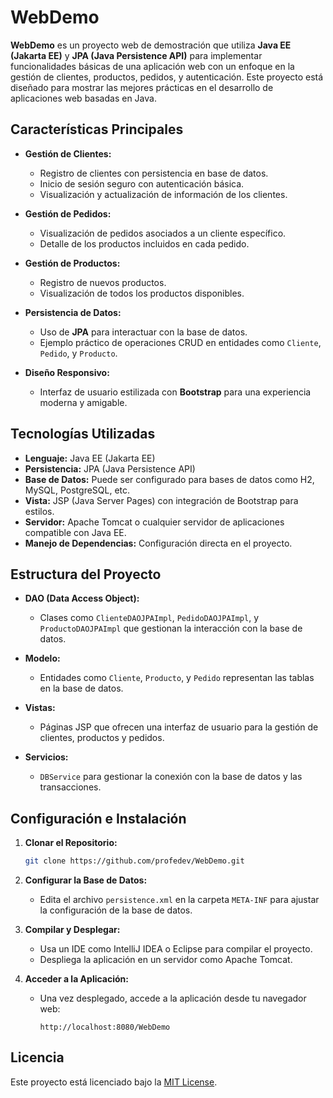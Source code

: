 # WebDemo

**WebDemo** es un proyecto web de demostración que utiliza **Java EE (Jakarta EE)** y **JPA (Java Persistence API)** para implementar funcionalidades básicas de una aplicación web con un enfoque en la gestión de clientes, productos, pedidos, y autenticación. Este proyecto está diseñado para mostrar las mejores prácticas en el desarrollo de aplicaciones web basadas en Java.

## Características Principales

- **Gestión de Clientes:**
  - Registro de clientes con persistencia en base de datos.
  - Inicio de sesión seguro con autenticación básica.
  - Visualización y actualización de información de los clientes.

- **Gestión de Pedidos:**
  - Visualización de pedidos asociados a un cliente específico.
  - Detalle de los productos incluidos en cada pedido.

- **Gestión de Productos:**
  - Registro de nuevos productos.
  - Visualización de todos los productos disponibles.

- **Persistencia de Datos:**
  - Uso de **JPA** para interactuar con la base de datos.
  - Ejemplo práctico de operaciones CRUD en entidades como `Cliente`, `Pedido`, y `Producto`.

- **Diseño Responsivo:**
  - Interfaz de usuario estilizada con **Bootstrap** para una experiencia moderna y amigable.

## Tecnologías Utilizadas

- **Lenguaje:** Java EE (Jakarta EE)
- **Persistencia:** JPA (Java Persistence API)
- **Base de Datos:** Puede ser configurado para bases de datos como H2, MySQL, PostgreSQL, etc.
- **Vista:** JSP (Java Server Pages) con integración de Bootstrap para estilos.
- **Servidor:** Apache Tomcat o cualquier servidor de aplicaciones compatible con Java EE.
- **Manejo de Dependencias:** Configuración directa en el proyecto.

## Estructura del Proyecto

- **DAO (Data Access Object):**
  - Clases como `ClienteDAOJPAImpl`, `PedidoDAOJPAImpl`, y `ProductoDAOJPAImpl` que gestionan la interacción con la base de datos.

- **Modelo:**
  - Entidades como `Cliente`, `Producto`, y `Pedido` representan las tablas en la base de datos.

- **Vistas:**
  - Páginas JSP que ofrecen una interfaz de usuario para la gestión de clientes, productos y pedidos.

- **Servicios:**
  - `DBService` para gestionar la conexión con la base de datos y las transacciones.

## Configuración e Instalación

1. **Clonar el Repositorio:**
   ```bash
   git clone https://github.com/profedev/WebDemo.git
   ```
2. **Configurar la Base de Datos:**
   - Edita el archivo `persistence.xml` en la carpeta `META-INF` para ajustar la configuración de la base de datos.

3. **Compilar y Desplegar:**
   - Usa un IDE como IntelliJ IDEA o Eclipse para compilar el proyecto.
   - Despliega la aplicación en un servidor como Apache Tomcat.

4. **Acceder a la Aplicación:**
   - Una vez desplegado, accede a la aplicación desde tu navegador web:
     ```
     http://localhost:8080/WebDemo
     ```

## Licencia

Este proyecto está licenciado bajo la [MIT License](LICENSE).

